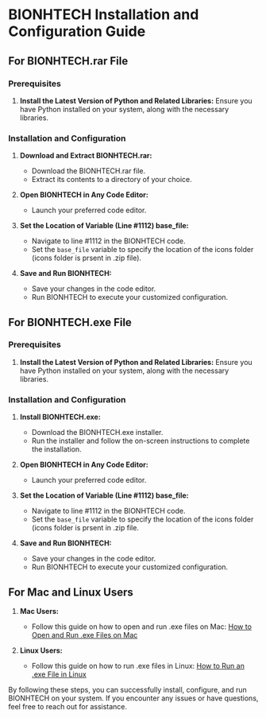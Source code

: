 # BIONHTECH Installation and Configuration Guide

## For BIONHTECH.rar File

### Prerequisites
1. **Install the Latest Version of Python and Related Libraries:** Ensure you have Python installed on your system, along with the necessary libraries.

### Installation and Configuration

1. **Download and Extract BIONHTECH.rar:**
   - Download the BIONHTECH.rar file.
   - Extract its contents to a directory of your choice.

2. **Open BIONHTECH in Any Code Editor:**
   - Launch your preferred code editor.

3. **Set the Location of Variable (Line #1112) base_file:**
   - Navigate to line #1112 in the BIONHTECH code.
   - Set the `base_file` variable to specify the location of the icons folder (icons folder is prsent in .zip file).

4. **Save and Run BIONHTECH:**
   - Save your changes in the code editor.
   - Run BIONHTECH to execute your customized configuration.

## For BIONHTECH.exe File

### Prerequisites
1. **Install the Latest Version of Python and Related Libraries:** Ensure you have Python installed on your system, along with the necessary libraries.

### Installation and Configuration

1. **Install BIONHTECH.exe:**
   - Download the BIONHTECH.exe installer.
   - Run the installer and follow the on-screen instructions to complete the installation.

2. **Open BIONHTECH in Any Code Editor:**
   - Launch your preferred code editor.

3. **Set the Location of Variable (Line #1112) base_file:**
   - Navigate to line #1112 in the BIONHTECH code.
   - Set the `base_file` variable to specify the location of the icons folder (icons folder is prsent in .zip file.

4. **Save and Run BIONHTECH:**
   - Save your changes in the code editor.
   - Run BIONHTECH to execute your customized configuration.

## For Mac and Linux Users

1. **Mac Users:**
   - Follow this guide on how to open and run .exe files on Mac: [How to Open and Run .exe Files on Mac](https://recoverit.wondershare.com/mac-tips/how-to-open-and-run-exe-files-on-mac.html)

2. **Linux Users:**
   - Follow this guide on how to run .exe files in Linux: [How to Run an .exe File in Linux](https://www.techwalla.com/articles/how-to-run-an-exe-file-in-linux)

By following these steps, you can successfully install, configure, and run BIONHTECH on your system. If you encounter any issues or have questions, feel free to reach out for assistance.
